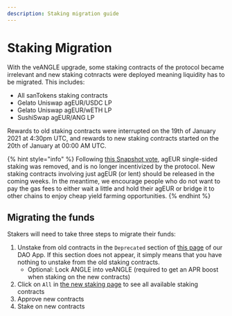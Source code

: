 ```yaml
---
description: Staking migration guide
---
```


# Staking Migration

With the veANGLE upgrade, some staking contracts of the protocol became irrelevant and new staking cotnracts were deployed meaning liquidity has to be migrated. This includes:

* All sanTokens staking contracts
* Gelato Uniswap agEUR/USDC LP
* Gelato Uniswap agEUR/wETH LP
* SushiSwap agEUR/ANG LP

Rewards to old staking contracts were interrupted on the 19th of January 2021 at 4:30pm UTC, and rewards to new staking contracts started on the 20th of January at 00:00 AM UTC.&#x20;

{% hint style="info" %}
Following [this Snapshot vote](https://snapshot.org/#/anglegovernance.eth/proposal/0xbd5e7b645853f2231626286223a8eca2b7533856b6b5c647426745292825f175), agEUR single-sided staking was removed, and is no longer incentivized by the protocol. New staking contracts involving just agEUR (or lent) should be released in the coming weeks. In the meantime, we encourage people who do not want to pay the gas fees to either wait a little and hold their agEUR or bridge it to other chains to enjoy cheap yield farming opportunities.
{% endhint %}

## Migrating the funds

Stakers will need to take three steps to migrate their funds:

1. Unstake from old contracts in the `Deprecated` section of [this page](https://dao.angle.money/#/stake) of our DAO App. If this section does not appear, it simply means that you have nothing to unstake from the old staking contracts.
   * Optional: Lock ANGLE into veANGLE (required to get an APR boost when staking on the new contracts)
2. Click on `All` in [the new staking page](https://dao.angle.money/#/stake) to see all available staking contracts
3. Approve new contracts
4. Stake on new contracts
